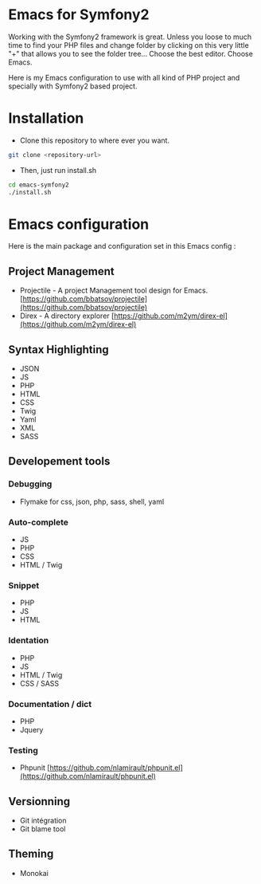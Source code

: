 # Emacs for Symfony2


Working with the Symfony2 framework is great. Unless you loose to much time to find your PHP files and change folder by clicking on this very little "+" that allows you to see the folder tree... Choose the best editor. Choose Emacs.

Here is my Emacs configuration to use with all kind of PHP project and specially with Symfony2 based project.

# Installation

- Clone this repository to where ever you want.

```sh
git clone <repository-url>
```

- Then, just run install.sh

```sh
cd emacs-symfony2
./install.sh
```


# Emacs configuration


Here is the main package and configuration set in this Emacs config :


## Project Management

* Projectile - A project Management tool design for Emacs. [https://github.com/bbatsov/projectile](https://github.com/bbatsov/projectile)
* Direx - A directory explorer [https://github.com/m2ym/direx-el](https://github.com/m2ym/direx-el)

## Syntax Highlighting

* JSON
* JS
* PHP
* HTML
* CSS
* Twig
* Yaml
* XML
* SASS

## Developement tools

### Debugging

* Flymake for css, json, php, sass, shell, yaml

### Auto-complete

* JS
* PHP
* CSS
* HTML / Twig

### Snippet

* PHP
* JS
* HTML

### Identation

* PHP
* JS
* HTML / Twig
* CSS / SASS

### Documentation / dict

* PHP
* Jquery

### Testing

* Phpunit [https://github.com/nlamirault/phpunit.el](https://github.com/nlamirault/phpunit.el)

## Versionning

* Git intégration
* Git blame tool

## Theming

* Monokai
